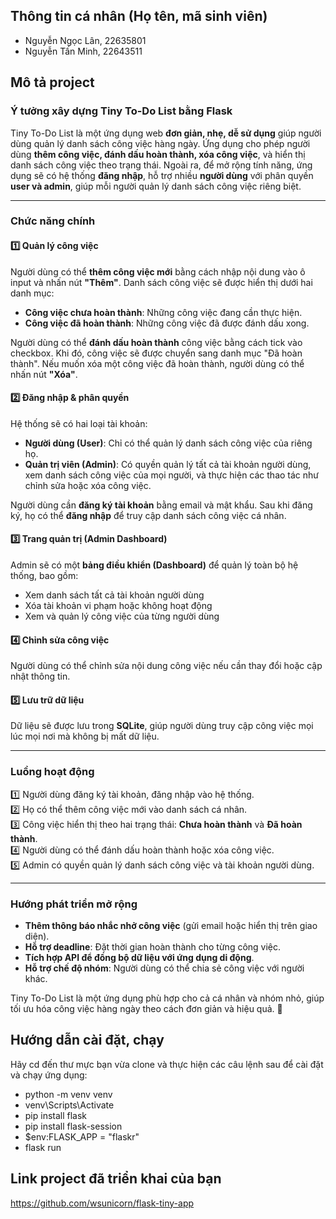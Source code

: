 ## Thông tin cá nhân (Họ tên, mã sinh viên)
- Nguyễn Ngọc Lân, 22635801
- Nguyễn Tấn Minh, 22643511
## Mô tả project
### Ý tưởng xây dựng **Tiny To-Do List** bằng Flask  

Tiny To-Do List là một ứng dụng web **đơn giản, nhẹ, dễ sử dụng** giúp người dùng quản lý danh sách công việc hàng ngày. Ứng dụng cho phép người dùng **thêm công việc, đánh dấu hoàn thành, xóa công việc**, và hiển thị danh sách công việc theo trạng thái. Ngoài ra, để mở rộng tính năng, ứng dụng sẽ có hệ thống **đăng nhập**, hỗ trợ nhiều **người dùng** với phân quyền **user và admin**, giúp mỗi người quản lý danh sách công việc riêng biệt.  

---

### **Chức năng chính**  

#### 1️⃣ **Quản lý công việc**  
Người dùng có thể **thêm công việc mới** bằng cách nhập nội dung vào ô input và nhấn nút **"Thêm"**. Danh sách công việc sẽ được hiển thị dưới hai danh mục:  
- **Công việc chưa hoàn thành**: Những công việc đang cần thực hiện.  
- **Công việc đã hoàn thành**: Những công việc đã được đánh dấu xong.  

Người dùng có thể **đánh dấu hoàn thành** công việc bằng cách tick vào checkbox. Khi đó, công việc sẽ được chuyển sang danh mục "Đã hoàn thành". Nếu muốn xóa một công việc đã hoàn thành, người dùng có thể nhấn nút **"Xóa"**.  

#### 2️⃣ **Đăng nhập & phân quyền**  
Hệ thống sẽ có hai loại tài khoản:  
- **Người dùng (User)**: Chỉ có thể quản lý danh sách công việc của riêng họ.  
- **Quản trị viên (Admin)**: Có quyền quản lý tất cả tài khoản người dùng, xem danh sách công việc của mọi người, và thực hiện các thao tác như chỉnh sửa hoặc xóa công việc.  

Người dùng cần **đăng ký tài khoản** bằng email và mật khẩu. Sau khi đăng ký, họ có thể **đăng nhập** để truy cập danh sách công việc cá nhân.  

#### 3️⃣ **Trang quản trị (Admin Dashboard)**  
Admin sẽ có một **bảng điều khiển (Dashboard)** để quản lý toàn bộ hệ thống, bao gồm:  
- Xem danh sách tất cả tài khoản người dùng  
- Xóa tài khoản vi phạm hoặc không hoạt động  
- Xem và quản lý công việc của từng người dùng  

#### 4️⃣ **Chỉnh sửa công việc**  
Người dùng có thể chỉnh sửa nội dung công việc nếu cần thay đổi hoặc cập nhật thông tin.  

#### 5️⃣ **Lưu trữ dữ liệu**  
Dữ liệu sẽ được lưu trong **SQLite**, giúp người dùng truy cập công việc mọi lúc mọi nơi mà không bị mất dữ liệu.  

---

### **Luồng hoạt động**  
1️⃣ Người dùng đăng ký tài khoản, đăng nhập vào hệ thống.  
2️⃣ Họ có thể thêm công việc mới vào danh sách cá nhân.  
3️⃣ Công việc hiển thị theo hai trạng thái: **Chưa hoàn thành** và **Đã hoàn thành**.  
4️⃣ Người dùng có thể đánh dấu hoàn thành hoặc xóa công việc.  
5️⃣ Admin có quyền quản lý danh sách công việc và tài khoản người dùng.  

---

### **Hướng phát triển mở rộng**  
- **Thêm thông báo nhắc nhở công việc** (gửi email hoặc hiển thị trên giao diện).  
- **Hỗ trợ deadline**: Đặt thời gian hoàn thành cho từng công việc.  
- **Tích hợp API để đồng bộ dữ liệu với ứng dụng di động**.  
- **Hỗ trợ chế độ nhóm**: Người dùng có thể chia sẻ công việc với người khác.  

Tiny To-Do List là một ứng dụng phù hợp cho cả cá nhân và nhóm nhỏ, giúp tối ưu hóa công việc hàng ngày theo cách đơn giản và hiệu quả. 🚀
## Hướng dẫn cài đặt, chạy
Hãy cd đến thư mực bạn vừa clone và thực hiện các câu lệnh sau để cài đặt và chạy ứng dụng:<br>
- python -m venv venv 
- venv\Scripts\Activate
- pip install flask 
- pip install flask-session
- $env:FLASK_APP = "flaskr"
- flask run 
## Link project đã triển khai của bạn
https://github.com/wsunicorn/flask-tiny-app